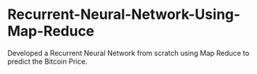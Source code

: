 # Recurrent-Neural-Network-Using-Map-Reduce
Developed a Recurrent Neural Network from scratch using Map Reduce to predict the Bitcoin Price.
